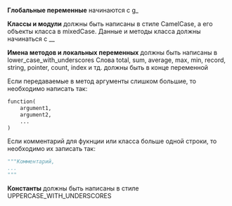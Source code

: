 **Глобальные переменные** начинаются с g_

**Классы и модули** должны быть написаны в стиле CamelCase, а его объекты класса в mixedCase.
Данные и методы класса должны начинаться с \_\_

**Имена методов и локальных переменных** должны быть написаны в lower\_case\_with\_underscores
Слова total, sum, average, max, min, record, string, pointer, count, index и тд. должны быть в конце переменной

Если передаваемые в метод аргументы слишком большие, то необходимо написать так:
```python
function(
    argument1,
    argument2,
    ...
)
```

Если комментарий для фукнции или класса больше одной строки, то необходимо их записать так:
```python
"""Комментарий,
...
"""

```

**Константы** должны быть написаны в стиле UPPERCASE\_WITH\_UNDERSCORES
